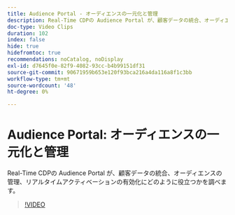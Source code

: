 ```yaml
---
title: Audience Portal - オーディエンスの一元化と管理
description: Real-Time CDPの Audience Portal が、顧客データの統合、オーディエンスの管理、リアルタイムアクティベーションの有効化にどのように役立つかを調べます。
doc-type: Video Clips
duration: 102
index: false
hide: true
hidefromtoc: true
recommendations: noCatalog, noDisplay
exl-id: d7645f0e-82f9-4082-93cc-b4b99151df31
source-git-commit: 90671959b653e120f93bca216a4da116a8f1c3bb
workflow-type: tm+mt
source-wordcount: '48'
ht-degree: 0%

---
```


# Audience Portal: オーディエンスの一元化と管理

Real-Time CDPの Audience Portal が、顧客データの統合、オーディエンスの管理、リアルタイムアクティベーションの有効化にどのように役立つかを調べます。

<!-- 62_S508_3442517_101_audience-portal-centralizing-and-managing-audiences -->
>[!VIDEO](https://video.tv.adobe.com/v/3459738/?learn=on&enablevpops=true&captions=jpn)
